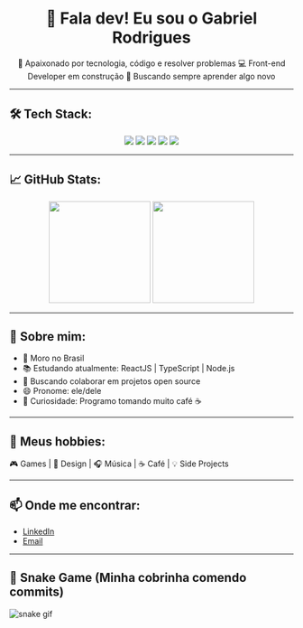 <h1 align="center">👋 Fala dev! Eu sou o Gabriel Rodrigues</h1>

<p align="center">
  🚀 Apaixonado por tecnologia, código e resolver problemas  
  💻 Front-end Developer em construção  
  🎯 Buscando sempre aprender algo novo
</p>

---

## 🛠️ Tech Stack:

<div align="center">
  <img src="https://img.shields.io/badge/HTML5-E34F26?style=for-the-badge&logo=html5&logoColor=white" />
  <img src="https://img.shields.io/badge/CSS3-1572B6?style=for-the-badge&logo=css3&logoColor=white" />
  <img src="https://img.shields.io/badge/JavaScript-F7DF1E?style=for-the-badge&logo=javascript&logoColor=black" />
  <img src="https://img.shields.io/badge/React-61DAFB?style=for-the-badge&logo=react&logoColor=black" />
  <img src="https://img.shields.io/badge/Node.js-339933?style=for-the-badge&logo=nodedotjs&logoColor=white" />
</div>

---

## 📈 GitHub Stats:

<div align="center">
  <img height="180em" src="https://github-readme-stats.vercel.app/api?username=gabrielrodrz&show_icons=true&theme=dracula" />
  <img height="180em" src="https://github-readme-stats.vercel.app/api/top-langs/?username=gabrielrodrz&layout=compact&theme=dracula" />
</div>

---

## 💬 Sobre mim:

- 📍 Moro no Brasil  
- 📚 Estudando atualmente: ReactJS | TypeScript | Node.js  
- 👯 Buscando colaborar em projetos open source  
- 😄 Pronome: ele/dele  
- 🎯 Curiosidade: Programo tomando muito café ☕  

---

## 🌱 Meus hobbies:

🎮 Games | 🎨 Design | 🎧 Música | ☕ Café | 💡 Side Projects

---

## 📫 Onde me encontrar:

- [LinkedIn](https://linkedin.com/in/gabrielrodrz)
- [Email](mailto:gabrielrodrz@example.com)

---

## 🐍 Snake Game (Minha cobrinha comendo commits)

![snake gif](https://github.com/gabrielrodrz/gabrielrodrz/blob/output/github-contribution-grid-snake.svg)
